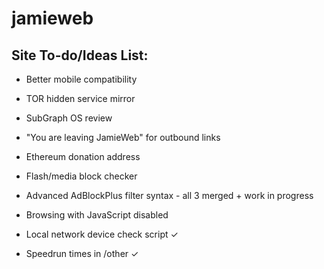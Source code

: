 # jamieweb

## Site To-do/Ideas List:
- Better mobile compatibility
- TOR hidden service mirror
- SubGraph OS review
- "You are leaving JamieWeb" for outbound links
- Ethereum donation address

- Flash/media block checker
- Advanced AdBlockPlus filter syntax - all 3 merged + work in progress
- Browsing with JavaScript disabled

- Local network device check script ✓
- Speedrun times in /other ✓
